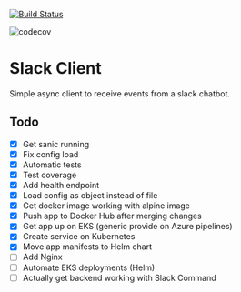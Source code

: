 [![Build Status](https://dev.azure.com/kubernetes-test/eks-practice/_apis/build/status/nkuik.slack-client.test?branchName=master)](https://dev.azure.com/kubernetes-test/eks-practice/_build/latest?definitionId=2&branchName=master)

![codecov](https://codecov.io/gh/nkuik/slack-client/branch/master/graph/badge.svg)

# Slack Client

Simple async client to receive events from a slack chatbot.

## Todo

- [X] Get sanic running
- [X] Fix config load
- [X] Automatic tests
- [X] Test coverage
- [X] Add health endpoint
- [X] Load config as object instead of file
- [X] Get docker image working with alpine image
- [X] Push app to Docker Hub after merging changes
- [X] Get app up on EKS (generic provide on Azure pipelines)
- [X] Create service on Kubernetes
- [X] Move app manifests to Helm chart
- [ ] Add Nginx
- [ ] Automate EKS deployments (Helm)
- [ ] Actually get backend working with Slack Command
